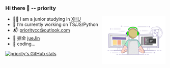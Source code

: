 ### Hi there 👋  -- priority

<img align="right" alt="GIF" src="./coding.gif" />
<!--
**priority3/priority3** is a ✨ _special_ ✨ repository because its `README.md` (this file) appears on your GitHub profile.
Here are some ideas to get you started:
-->

- 🐱‍👓 I am a junior studying in [XHU](http://english.xhu.edu.cn/)
- 🔭 I’m currently working on TS/JS/Python
- 📬 prioritycc@outlook.com
- 🥽 掘金 [jueJin](https://juejin.cn/user/3466114142048472)
- 🤔 coding... 


<!-- - 🌱 I’m currently learning ...
- 👯 I’m looking to collaborate on ...
- 🤔 I’m looking for help with ...
- 💬 Ask me about ...
- 😄 Pronouns: ...
- ⚡ Fun fact: ... -->


<!-- [![Readme Card](https://github-readme-stats.vercel.app/api/pin/?username=priority3&repo=github-readme-stats)](https://github.com/anuraghazra/github-readme-stats) -->

[![priority's GitHub stats](https://github-readme-stats.vercel.app/api?username=priority3)](https://github.com/anuraghazra/github-readme-stats)

<!-- [![Top Langs](https://github-readme-stats.vercel.app/api/top-langs/?username=priority3&hide=html)](https://github.com/anuraghazra/github-readme-stats) -->
